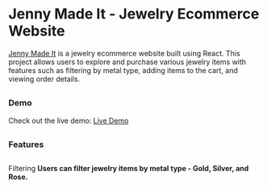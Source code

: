# Jenny Made It - Jewelry Ecommerce Website

 [Jenny Made It](https://jenny-made-it.netlify.app/) is a jewelry ecommerce website built using React. This project allows users to explore and purchase various jewelry items with features such as filtering by metal type, adding items to the cart, and viewing order details.

## 

### Demo

Check out the live demo: [Live Demo](https://jenny-made-it.netlify.app/)

##

### Features

##

Filtering
**Users can filter jewelry items by metal type - Gold, Silver, and Rose.**



